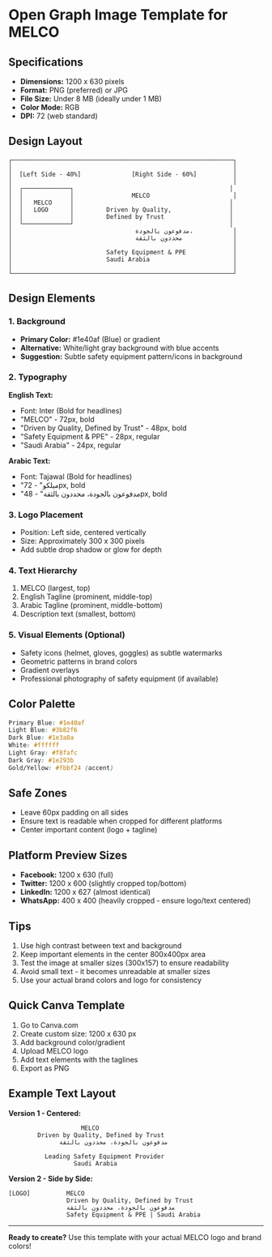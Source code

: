 # Open Graph Image Template for MELCO

## Specifications

- **Dimensions:** 1200 x 630 pixels
- **Format:** PNG (preferred) or JPG
- **File Size:** Under 8 MB (ideally under 1 MB)
- **Color Mode:** RGB
- **DPI:** 72 (web standard)

## Design Layout

```
┌─────────────────────────────────────────────────────────────┐
│                                                             │
│  [Left Side - 40%]              [Right Side - 60%]          │
│                                                             │
│  ┌─────────────┐                                           │
│  │             │                MELCO                       │
│  │   MELCO     │                                           │
│  │   LOGO      │         Driven by Quality,                │
│  │             │         Defined by Trust                  │
│  └─────────────┘                                           │
│                                  مدفوعون بالجودة،           │
│                                  محددون بالثقة              │
│                                                             │
│                          Safety Equipment & PPE             │
│                          Saudi Arabia                       │
│                                                             │
└─────────────────────────────────────────────────────────────┘
```

## Design Elements

### 1. Background

- **Primary Color:** #1e40af (Blue) or gradient
- **Alternative:** White/light gray background with blue accents
- **Suggestion:** Subtle safety equipment pattern/icons in background

### 2. Typography

**English Text:**

- Font: Inter (Bold for headlines)
- "MELCO" - 72px, bold
- "Driven by Quality, Defined by Trust" - 48px, bold
- "Safety Equipment & PPE" - 28px, regular
- "Saudi Arabia" - 24px, regular

**Arabic Text:**

- Font: Tajawal (Bold for headlines)
- "ميلكو" - 72px, bold
- "مدفوعون بالجودة، محددون بالثقة" - 48px, bold

### 3. Logo Placement

- Position: Left side, centered vertically
- Size: Approximately 300 x 300 pixels
- Add subtle drop shadow or glow for depth

### 4. Text Hierarchy

1. MELCO (largest, top)
2. English Tagline (prominent, middle-top)
3. Arabic Tagline (prominent, middle-bottom)
4. Description text (smallest, bottom)

### 5. Visual Elements (Optional)

- Safety icons (helmet, gloves, goggles) as subtle watermarks
- Geometric patterns in brand colors
- Gradient overlays
- Professional photography of safety equipment (if available)

## Color Palette

```css
Primary Blue: #1e40af
Light Blue: #3b82f6
Dark Blue: #1e3a8a
White: #ffffff
Light Gray: #f8fafc
Dark Gray: #1e293b
Gold/Yellow: #fbbf24 (accent)
```

## Safe Zones

- Leave 60px padding on all sides
- Ensure text is readable when cropped for different platforms
- Center important content (logo + tagline)

## Platform Preview Sizes

- **Facebook:** 1200 x 630 (full)
- **Twitter:** 1200 x 600 (slightly cropped top/bottom)
- **LinkedIn:** 1200 x 627 (almost identical)
- **WhatsApp:** 400 x 400 (heavily cropped - ensure logo/text centered)

## Tips

1. Use high contrast between text and background
2. Keep important elements in the center 800x400px area
3. Test the image at smaller sizes (300x157) to ensure readability
4. Avoid small text - it becomes unreadable at smaller sizes
5. Use your actual brand colors and logo for consistency

## Quick Canva Template

1. Go to Canva.com
2. Create custom size: 1200 x 630 px
3. Add background color/gradient
4. Upload MELCO logo
5. Add text elements with the taglines
6. Export as PNG

## Example Text Layout

**Version 1 - Centered:**

```
                    MELCO
        Driven by Quality, Defined by Trust
              مدفوعون بالجودة، محددون بالثقة

          Leading Safety Equipment Provider
                  Saudi Arabia
```

**Version 2 - Side by Side:**

```
[LOGO]          MELCO
                Driven by Quality, Defined by Trust
                مدفوعون بالجودة، محددون بالثقة
                Safety Equipment & PPE | Saudi Arabia
```

---

**Ready to create?** Use this template with your actual MELCO logo and brand colors!
